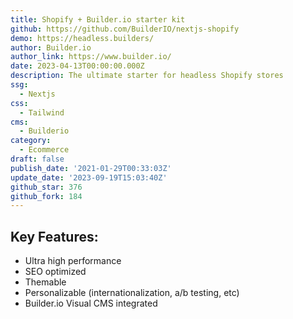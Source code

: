 ```yaml
---
title: Shopify + Builder.io starter kit
github: https://github.com/BuilderIO/nextjs-shopify
demo: https://headless.builders/
author: Builder.io
author_link: https://www.builder.io/
date: 2023-04-13T00:00:00.000Z
description: The ultimate starter for headless Shopify stores
ssg:
  - Nextjs
css:
  - Tailwind
cms:
  - Builderio
category:
  - Ecommerce
draft: false
publish_date: '2021-01-29T00:33:03Z'
update_date: '2023-09-19T15:03:40Z'
github_star: 376
github_fork: 184
---
```


## Key Features:

- Ultra high performance
- SEO optimized
- Themable
- Personalizable (internationalization, a/b testing, etc)
- Builder.io Visual CMS integrated

